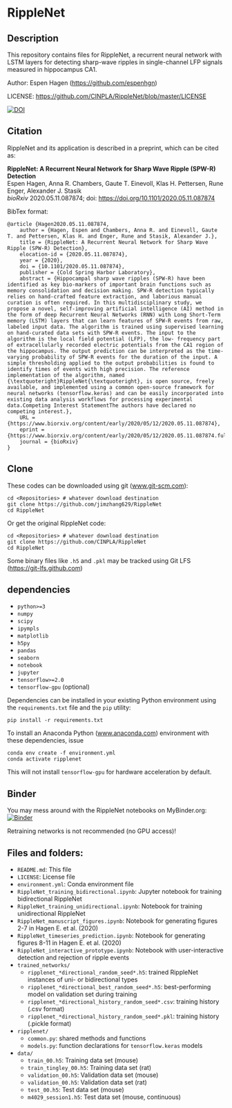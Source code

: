 # RippleNet

## Description

This repository contains files for RippleNet, a recurrent neural network with LSTM
layers for detecting sharp-wave ripples in single-channel LFP signals measured
in hippocampus CA1.

Author: Espen Hagen (https://github.com/espenhgn)

LICENSE: https://github.com/CINPLA/RippleNet/blob/master/LICENSE

[![DOI](https://zenodo.org/badge/257224892.svg)](https://zenodo.org/badge/latestdoi/257224892)

## Citation

RippleNet and its application is described in a preprint, which can be cited as:

**RippleNet: A Recurrent Neural Network for Sharp Wave Ripple (SPW-R) Detection**  
Espen Hagen, Anna R. Chambers, Gaute T. Einevoll, Klas H. Pettersen, Rune Enger, Alexander J. Stasik  
*bioRxiv* 2020.05.11.087874; doi: https://doi.org/10.1101/2020.05.11.087874

BibTex format:
```
@article {Hagen2020.05.11.087874,
	author = {Hagen, Espen and Chambers, Anna R. and Einevoll, Gaute T. and Pettersen, Klas H. and Enger, Rune and Stasik, Alexander J.},
	title = {RippleNet: A Recurrent Neural Network for Sharp Wave Ripple (SPW-R) Detection},
	elocation-id = {2020.05.11.087874},
	year = {2020},
	doi = {10.1101/2020.05.11.087874},
	publisher = {Cold Spring Harbor Laboratory},
	abstract = {Hippocampal sharp wave ripples (SPW-R) have been identified as key bio-markers of important brain functions such as memory consolidation and decision making. SPW-R detection typically relies on hand-crafted feature extraction, and laborious manual curation is often required. In this multidisciplinary study, we propose a novel, self-improving artificial intelligence (AI) method in the form of deep Recurrent Neural Networks (RNN) with Long Short-Term memory (LSTM) layers that can learn features of SPW-R events from raw, labeled input data. The algorithm is trained using supervised learning on hand-curated data sets with SPW-R events. The input to the algorithm is the local field potential (LFP), the low- frequency part of extracellularly recorded electric potentials from the CA1 region of the hippocampus. The output prediction can be interpreted as the time-varying probability of SPW-R events for the duration of the input. A simple thresholding applied to the output probabilities is found to identify times of events with high precision. The reference implementation of the algorithm, named {\textquoteright}RippleNet{\textquoteright}, is open source, freely available, and implemented using a common open-source framework for neural networks (tensorflow.keras) and can be easily incorporated into existing data analysis workflows for processing experimental data.Competing Interest StatementThe authors have declared no competing interest.},
	URL = {https://www.biorxiv.org/content/early/2020/05/12/2020.05.11.087874},
	eprint = {https://www.biorxiv.org/content/early/2020/05/12/2020.05.11.087874.full.pdf},
	journal = {bioRxiv}
}
```

## Clone

These codes can be downloaded using git (www.git-scm.com):

    cd <Repositories> # whatever download destination
    git clone https://github.com/jimzhang629/RippleNet
    cd RippleNet
    
Or get the original RippleNet code:

    cd <Repositories> # whatever download destination
    git clone https://github.com/CINPLA/RippleNet
    cd RippleNet

Some binary files like `.h5` and `.pkl` may be tracked using Git LFS (https://git-lfs.github.com)

## dependencies

- `python>=3`
- `numpy`
- `scipy`
- `ipympls`
- `matplotlib`
- `h5py`
- `pandas`
- `seaborn`
- `notebook`
- `jupyter`
- `tensorflow>=2.0`
- `tensorflow-gpu` (optional)

Dependencies can be installed in your existing Python environment using
the `requirements.txt` file and the `pip` utility:

    pip install -r requirements.txt

To install an Anaconda Python (www.anaconda.com) environment with these dependencies, issue

    conda env create -f environment.yml
    conda activate ripplenet

This will not install `tensorflow-gpu` for hardware acceleration by default.


## Binder

You may mess around with the RippleNet notebooks on MyBinder.org: [![Binder](https://mybinder.org/badge_logo.svg)](https://mybinder.org/v2/gh/espenhgn/RippleNet/master)

Retraining networks is not recommended (no GPU access)!

## Files and folders:

- `README.md`: This file
- `LICENSE`: License file
- `environment.yml`: Conda environment file
- `RippleNet_training_bidirectional.ipynb`: Jupyter notebook for training bidirectional RippleNet
- `RippleNet_training_unidirectional.ipynb`: Notebook for training unidirectional RippleNet
- `RippleNet_manuscript_figures.ipynb`: Notebook for generating figures 2-7 in Hagen E. et al. (2020)
- `RippleNet_timeseries_prediction.ipynb`: Notebook	for generating figures 8-11 in Hagen E. et al. (2020)
- `RippleNet_interactive_prototype.ipynb`: Notebook with user-interactive detection and rejection of ripple events
- `trained_networks/`
    - `ripplenet_*directional_random_seed*.h5`: trained RippleNet instances of uni- or bidirectional types
    - `ripplenet_*directional_best_random_seed*.h5`: best-performing model on validation set during training
    - `ripplenet_*directional_history_random_seed*.csv`: training history (.csv format)
    - `ripplenet_*directional_history_random_seed*.pkl`: training history (.pickle format)
- `ripplenet/`
    - `common.py`: shared methods and functions
    - `models.py`: function declarations for `tensorflow.keras` models
- `data/`
    - `train_00.h5`: Training data set (mouse)
    - `train_tingley_00.h5`: Training data set (rat)
    - `validation_00.h5`: Validation data set (mouse)
    - `validation_00.h5`: Validation data set (rat)
    - `test_00.h5`: Test data set (mouse)
    - `m4029_session1.h5`: Test data set (mouse, continuous)

